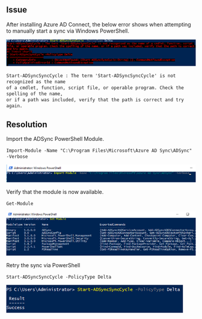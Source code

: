 ## Issue

After installing Azure AD Connect, the below error shows when attempting to manually start a sync via Windows PowerShell.

![The-term-Start-ADSyncSyncCycle-is-not-recognized](../Media/The-term-start-adsyncsynccycle-is-not-recognized/The-term-Start-ADSyncSyncCycle-is-not-recognized.png)

```
Start-ADSyncSyncCycle : The term 'Start-ADSyncSyncCycle' is not recognized as the name 
of a cmdlet, function, script file, or operable program. Check the spelling of the name, 
or if a path was included, verify that the path is correct and try again.
```

## Resolution

Import the ADSync PowerShell Module.

```
Import-Module -Name "C:\Program Files\Microsoft\Azure AD Sync\ADSync" -Verbose
```

![The-term-Start-ADSyncSyncCycle-is-not-recognized](../Media/The-term-start-adsyncsynccycle-is-not-recognized/The-term-Start-ADSyncSyncCycle-is-not-recognized0.png)

Verify that the module is now available. 

```
Get-Module
```
![The-term-Start-ADSyncSyncCycle-is-not-recognized](../Media/The-term-start-adsyncsynccycle-is-not-recognized/The-term-Start-ADSyncSyncCycle-is-not-recognized1.png)

Retry the sync via PowerShell

```
Start-ADSyncSyncCycle -PolicyType Delta
```

![The-term-Start-ADSyncSyncCycle-is-not-recognized1](../Media/The-term-start-adsyncsynccycle-is-not-recognized/The-term-Start-ADSyncSyncCycle-is-not-recognized2.png)
